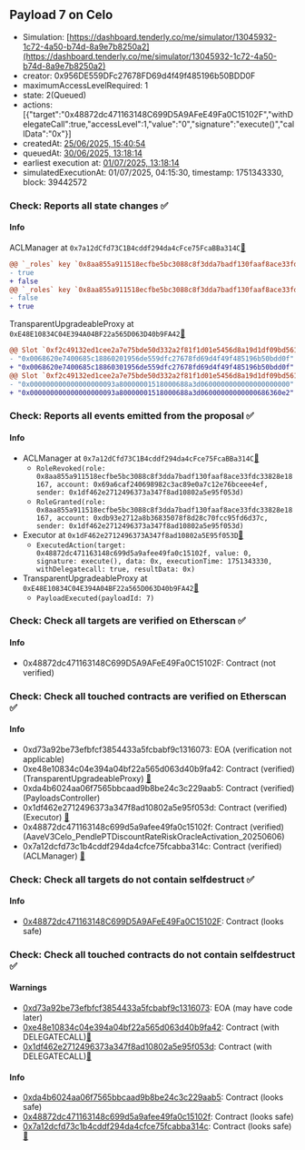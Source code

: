 ## Payload 7 on Celo

- Simulation: [https://dashboard.tenderly.co/me/simulator/13045932-1c72-4a50-b74d-8a9e7b8250a2](https://dashboard.tenderly.co/me/simulator/13045932-1c72-4a50-b74d-8a9e7b8250a2)
- creator: 0x956DE559DFc27678FD69d4f49f485196b50BDD0F
- maximumAccessLevelRequired: 1
- state: 2(Queued)
- actions: [{"target":"0x48872dc471163148C699D5A9AFeE49Fa0C15102F","withDelegateCall":true,"accessLevel":1,"value":"0","signature":"execute()","callData":"0x"}]
- createdAt: [25/06/2025, 15:40:54](https://celoscan.io/tx/0xf7de451218c772cc65fb7251199a6503ef878ea741bc88fc7be1ff716a2769fa)
- queuedAt: [30/06/2025, 13:18:14](https://celoscan.io/tx/0x9fe24b59e2068d141d4b2da195d7a75abf78659831e8b0e48c6018ac7e7082cb)
- earliest execution at: [01/07/2025, 13:18:14](https://www.epochconverter.com/countdown?q=1751375894)
- simulatedExecutionAt: 01/07/2025, 04:15:30, timestamp: 1751343330, block: 39442572
### Check: Reports all state changes :white_check_mark:

#### Info


ACLManager at `0x7a12dCfd73C1B4cddf294da4cFce75FcaBBa314C`[:ghost:](https://github.com/bgd-labs/aave-address-book "AaveV3Celo.ACL_MANAGER")
```diff
@@ `_roles` key `0x8aa855a911518ecfbe5bc3088c8f3dda7badf130faaf8ace33fdc33828e18167.members.0x69a6caf240698982c3ac89e0a7c12e76bceee4ef` @@
- true
+ false
@@ `_roles` key `0x8aa855a911518ecfbe5bc3088c8f3dda7badf130faaf8ace33fdc33828e18167.members.0xdb93e2712a8b36835078f8d28c70fcc95fd6d37c` @@
- false
+ true
```

TransparentUpgradeableProxy at `0xE48E10834C04E394A04BF22a565D063D40b9FA42`[:ghost:](https://github.com/bgd-labs/aave-address-book "GovernanceV3Celo.PAYLOADS_CONTROLLER")
```diff
@@ Slot `0xf2c49132ed1cee2a7e75bde50d332a2f81f1d01e5456d8a19d1df09bd561dbd2` @@
- "0x0068620e7400685c18860201956de559dfc27678fd69d4f49f485196b50bdd0f"
+ "0x0068620e7400685c18860301956de559dfc27678fd69d4f49f485196b50bdd0f"
@@ Slot `0xf2c49132ed1cee2a7e75bde50d332a2f81f1d01e5456d8a19d1df09bd561dbd3` @@
- "0x000000000000000000093a80000001518000688a3d0600000000000000000000"
+ "0x000000000000000000093a80000001518000688a3d06000000000000686360e2"
```


### Check: Reports all events emitted from the proposal :white_check_mark:

#### Info

- ACLManager at `0x7a12dCfd73C1B4cddf294da4cFce75FcaBBa314C`[:ghost:](https://github.com/bgd-labs/aave-address-book "AaveV3Celo.ACL_MANAGER")
  - `RoleRevoked(role: 0x8aa855a911518ecfbe5bc3088c8f3dda7badf130faaf8ace33fdc33828e18167, account: 0x69a6caf240698982c3ac89e0a7c12e76bceee4ef, sender: 0x1df462e2712496373a347f8ad10802a5e95f053d)`
  - `RoleGranted(role: 0x8aa855a911518ecfbe5bc3088c8f3dda7badf130faaf8ace33fdc33828e18167, account: 0xdb93e2712a8b36835078f8d28c70fcc95fd6d37c, sender: 0x1df462e2712496373a347f8ad10802a5e95f053d)`
- Executor at `0x1dF462e2712496373A347f8ad10802a5E95f053D`[:ghost:](https://github.com/bgd-labs/aave-address-book "AaveV3Celo.ACL_ADMIN, GovernanceV3Celo.EXECUTOR_LVL_1")
  - `ExecutedAction(target: 0x48872dc471163148c699d5a9afee49fa0c15102f, value: 0, signature: execute(), data: 0x, executionTime: 1751343330, withDelegatecall: true, resultData: 0x)`
- TransparentUpgradeableProxy at `0xE48E10834C04E394A04BF22a565D063D40b9FA42`[:ghost:](https://github.com/bgd-labs/aave-address-book "GovernanceV3Celo.PAYLOADS_CONTROLLER")
  - `PayloadExecuted(payloadId: 7)`

### Check: Check all targets are verified on Etherscan :white_check_mark:

#### Info

- 0x48872dc471163148C699D5A9AFeE49Fa0C15102F: Contract (not verified) 

### Check: Check all touched contracts are verified on Etherscan :white_check_mark:

#### Info

- 0xd73a92be73efbfcf3854433a5fcbabf9c1316073: EOA (verification not applicable)
- 0xe48e10834c04e394a04bf22a565d063d40b9fa42: Contract (verified) (TransparentUpgradeableProxy) [:ghost:](https://github.com/bgd-labs/aave-address-book "GovernanceV3Celo.PAYLOADS_CONTROLLER")
- 0xda4b6024aa06f7565bbcaad9b8be24c3c229aab5: Contract (verified) (PayloadsController) 
- 0x1df462e2712496373a347f8ad10802a5e95f053d: Contract (verified) (Executor) [:ghost:](https://github.com/bgd-labs/aave-address-book "AaveV3Celo.ACL_ADMIN, GovernanceV3Celo.EXECUTOR_LVL_1")
- 0x48872dc471163148c699d5a9afee49fa0c15102f: Contract (verified) (AaveV3Celo_PendlePTDiscountRateRiskOracleActivation_20250606) 
- 0x7a12dcfd73c1b4cddf294da4cfce75fcabba314c: Contract (verified) (ACLManager) [:ghost:](https://github.com/bgd-labs/aave-address-book "AaveV3Celo.ACL_MANAGER")

### Check: Check all targets do not contain selfdestruct :white_check_mark:

#### Info

- [0x48872dc471163148C699D5A9AFeE49Fa0C15102F](https://celoscan.io/address/0x48872dc471163148C699D5A9AFeE49Fa0C15102F): Contract (looks safe)

### Check: Check all touched contracts do not contain selfdestruct :white_check_mark:

#### Warnings

- [0xd73a92be73efbfcf3854433a5fcbabf9c1316073](https://celoscan.io/address/0xd73a92be73efbfcf3854433a5fcbabf9c1316073): EOA (may have code later)
- [0xe48e10834c04e394a04bf22a565d063d40b9fa42](https://celoscan.io/address/0xe48e10834c04e394a04bf22a565d063d40b9fa42): Contract (with DELEGATECALL)[:ghost:](https://github.com/bgd-labs/aave-address-book "GovernanceV3Celo.PAYLOADS_CONTROLLER")
- [0x1df462e2712496373a347f8ad10802a5e95f053d](https://celoscan.io/address/0x1df462e2712496373a347f8ad10802a5e95f053d): Contract (with DELEGATECALL)[:ghost:](https://github.com/bgd-labs/aave-address-book "AaveV3Celo.ACL_ADMIN, GovernanceV3Celo.EXECUTOR_LVL_1")

#### Info

- [0xda4b6024aa06f7565bbcaad9b8be24c3c229aab5](https://celoscan.io/address/0xda4b6024aa06f7565bbcaad9b8be24c3c229aab5): Contract (looks safe)
- [0x48872dc471163148c699d5a9afee49fa0c15102f](https://celoscan.io/address/0x48872dc471163148c699d5a9afee49fa0c15102f): Contract (looks safe)
- [0x7a12dcfd73c1b4cddf294da4cfce75fcabba314c](https://celoscan.io/address/0x7a12dcfd73c1b4cddf294da4cfce75fcabba314c): Contract (looks safe)[:ghost:](https://github.com/bgd-labs/aave-address-book "AaveV3Celo.ACL_MANAGER")

